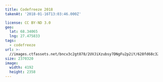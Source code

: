 ```yaml
---
title: Codefreeze 2018
takenAt: '2018-01-16T13:03:46.000Z'

license: CC BY-ND 3.0
geo:
  lat: 68.34065
  lng: 27.475833
tags:
  - codefreeze
url: >-
  //images.ctfassets.net/bncv3c2gt878/2UVJiXzubsy7DNgFu2p2iY/628fd68c3242b4ba120e75be9fdace21/codefreeze-2018_24931282297_o
size: 2370320
image:
  width: 4192
  height: 2358
---
```

